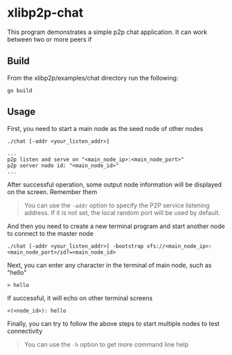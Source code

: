 # xlibp2p-chat

This program demonstrates a simple p2p chat application. It can work between two or more peers if

## Build

From the xlibp2p/examples/chat directory run the following:

```shell
go build
```

## Usage

First, you need to start a main node as the seed node of other nodes

```shell
./chat [-addr <your_listen_addr>]

...
p2p listen and serve on "<main_node_ip>:<main_node_port>"
p2p server node id: "<main_node_id>"
...
```
After successful operation, some output node information will be displayed on the screen. Remember them

> You can use the `-addr` option to specify the P2P service listening address.
If it is not set, the local random port will be used by default.


And then you need to create a new terminal program and start another node to connect to the master node

```shell
./chat [-addr <your_listen_addr>] -bootstrap xfs://<main_node_ip>:<main_node_port>/id?=<main_node_id>
```

Next, you can enter any character in the terminal of main node, such as "hello"

```shell
> hello
```

If successful, it will echo on other terminal screens

```shell
<(<node_id>): hello
```

Finally, you can try to follow the above steps to start multiple nodes to test connectivity

> You can use the `-h` option to get more command line help

